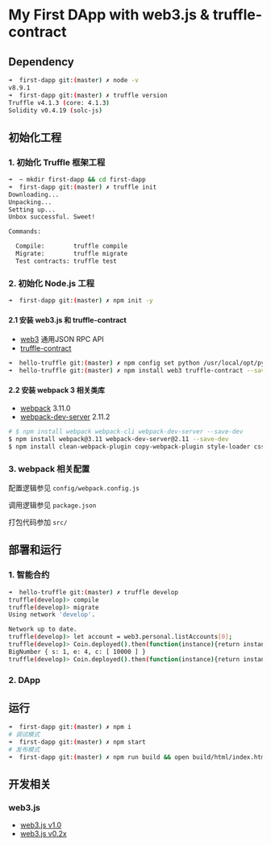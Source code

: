 # My First DApp with web3.js & truffle-contract

## Dependency

```bash
➜  first-dapp git:(master) ✗ node -v
v8.9.1
➜  first-dapp git:(master) ✗ truffle version
Truffle v4.1.3 (core: 4.1.3)
Solidity v0.4.19 (solc-js)
```

## 初始化工程

### 1. 初始化 Truffle 框架工程
```bash
➜  ~ mkdir first-dapp && cd first-dapp
➜  first-dapp git:(master) ✗ truffle init
Downloading...
Unpacking...
Setting up...
Unbox successful. Sweet!

Commands:

  Compile:        truffle compile
  Migrate:        truffle migrate
  Test contracts: truffle test
```

### 2. 初始化 Node.js 工程
```bash
➜  first-dapp git:(master) ✗ npm init -y

```

#### 2.1 安装 web3.js 和 truffle-contract
 * [web3](https://github.com/ethereum/web3.js) 通用JSON RPC API
 * [truffle-contract](https://github.com/trufflesuite/truffle-contract)

```bash
➜  hello-truffle git:(master) ✗ npm config set python /usr/local/opt/python@2/bin/python2.7
➜  hello-truffle git:(master) ✗ npm install web3 truffle-contract --save-dev
```

#### 2.2 安装 webpack 3 相关类库
 * [webpack](https://www.npmjs.com/package/webpack) 3.11.0
 * [webpack-dev-server](https://www.npmjs.com/package/webpack-dev-server) 2.11.2

```bash
# $ npm install webpack webpack-cli webpack-dev-server --save-dev
$ npm install webpack@3.11 webpack-dev-server@2.11 --save-dev
$ npm install clean-webpack-plugin copy-webpack-plugin style-loader css-loader --save-dev
```

### 3. webpack 相关配置

配置逻辑参见 `config/webpack.config.js`

调用逻辑参见 `package.json`

打包代码参加 `src/`

## 部署和运行

### 1. 智能合约

```bash
➜  hello-truffle git:(master) ✗ truffle develop
truffle(develop)> compile
truffle(develop)> migrate
Using network 'develop'.

Network up to date.
truffle(develop)> let account = web3.personal.listAccounts[0];
truffle(develop)> Coin.deployed().then(function(instance){return instance.balances(account);});
BigNumber { s: 1, e: 4, c: [ 10000 ] }
truffle(develop)> Coin.deployed().then(function(instance){return instance.send(web3.personal.listAccounts[1],100);});
```

### 2. DApp

## 运行

```bash
➜  first-dapp git:(master) ✗ npm i
# 调试模式
➜  first-dapp git:(master) ✗ npm start
# 发布模式
➜  first-dapp git:(master) ✗ npm run build && open build/html/index.html
```

## 开发相关

### web3.js
 * [web3.js v1.0](http://web3js.readthedocs.io/en/1.0/index.html)
 * [web3.js v0.2x](https://github.com/ethereum/wiki/wiki/JavaScript-API)
